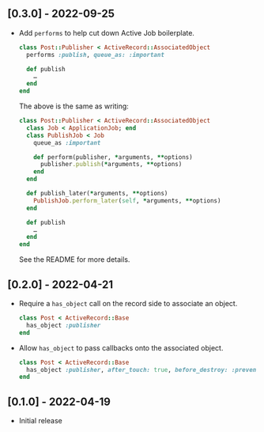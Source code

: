 ## [0.3.0] - 2022-09-25

- Add `performs` to help cut down Active Job boilerplate.

  ```ruby
  class Post::Publisher < ActiveRecord::AssociatedObject
    performs :publish, queue_as: :important

    def publish
      …
    end
  end
  ```

  The above is the same as writing:

  ```ruby
  class Post::Publisher < ActiveRecord::AssociatedObject
    class Job < ApplicationJob; end
    class PublishJob < Job
      queue_as :important

      def perform(publisher, *arguments, **options)
        publisher.publish(*arguments, **options)
      end
    end

    def publish_later(*arguments, **options)
      PublishJob.perform_later(self, *arguments, **options)
    end

    def publish
      …
    end
  end
  ```

  See the README for more details.

## [0.2.0] - 2022-04-21

- Require a `has_object` call on the record side to associate an object.

  ```ruby
  class Post < ActiveRecord::Base
    has_object :publisher
  end
  ```

- Allow `has_object` to pass callbacks onto the associated object.

  ```ruby
  class Post < ActiveRecord::Base
    has_object :publisher, after_touch: true, before_destroy: :prevent_errant_post_destroy
  end
  ```

## [0.1.0] - 2022-04-19

- Initial release
